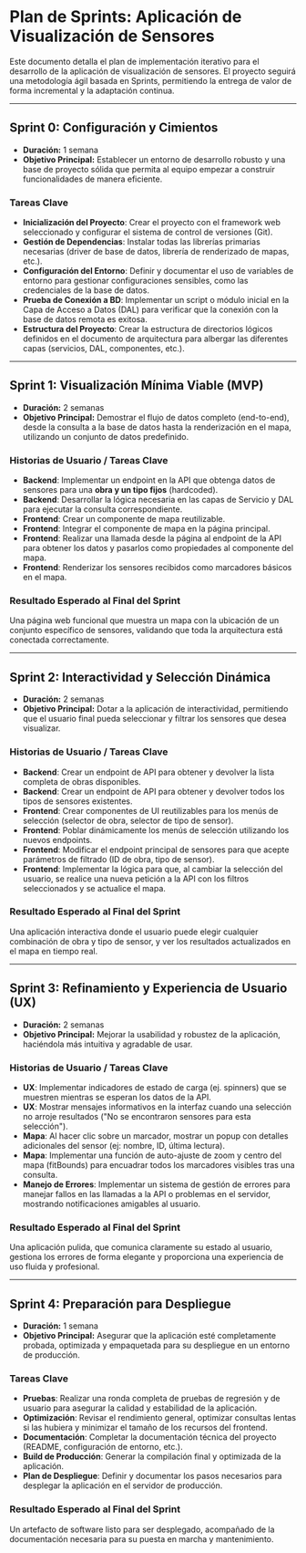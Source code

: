 # Plan de Sprints: Aplicación de Visualización de Sensores

Este documento detalla el plan de implementación iterativo para el desarrollo de la aplicación de visualización de sensores. El proyecto seguirá una metodología ágil basada en Sprints, permitiendo la entrega de valor de forma incremental y la adaptación continua.

---

## Sprint 0: Configuración y Cimientos

* **Duración:** 1 semana
* **Objetivo Principal:** Establecer un entorno de desarrollo robusto y una base de proyecto sólida que permita al equipo empezar a construir funcionalidades de manera eficiente.

### Tareas Clave

* **Inicialización del Proyecto**: Crear el proyecto con el framework web seleccionado y configurar el sistema de control de versiones (Git).
* **Gestión de Dependencias**: Instalar todas las librerías primarias necesarias (driver de base de datos, librería de renderizado de mapas, etc.).
* **Configuración del Entorno**: Definir y documentar el uso de variables de entorno para gestionar configuraciones sensibles, como las credenciales de la base de datos.
* **Prueba de Conexión a BD**: Implementar un script o módulo inicial en la Capa de Acceso a Datos (DAL) para verificar que la conexión con la base de datos remota es exitosa.
* **Estructura del Proyecto**: Crear la estructura de directorios lógicos definidos en el documento de arquitectura para albergar las diferentes capas (servicios, DAL, componentes, etc.).

---

## Sprint 1: Visualización Mínima Viable (MVP)

* **Duración:** 2 semanas
* **Objetivo Principal:** Demostrar el flujo de datos completo (end-to-end), desde la consulta a la base de datos hasta la renderización en el mapa, utilizando un conjunto de datos predefinido.

### Historias de Usuario / Tareas Clave

* **Backend**: Implementar un endpoint en la API que obtenga datos de sensores para una **obra y un tipo fijos** (hardcoded).
* **Backend**: Desarrollar la lógica necesaria en las capas de Servicio y DAL para ejecutar la consulta correspondiente.
* **Frontend**: Crear un componente de mapa reutilizable.
* **Frontend**: Integrar el componente de mapa en la página principal.
* **Frontend**: Realizar una llamada desde la página al endpoint de la API para obtener los datos y pasarlos como propiedades al componente del mapa.
* **Frontend**: Renderizar los sensores recibidos como marcadores básicos en el mapa.

### Resultado Esperado al Final del Sprint

Una página web funcional que muestra un mapa con la ubicación de un conjunto específico de sensores, validando que toda la arquitectura está conectada correctamente.

---

## Sprint 2: Interactividad y Selección Dinámica

* **Duración:** 2 semanas
* **Objetivo Principal:** Dotar a la aplicación de interactividad, permitiendo que el usuario final pueda seleccionar y filtrar los sensores que desea visualizar.

### Historias de Usuario / Tareas Clave

* **Backend**: Crear un endpoint de API para obtener y devolver la lista completa de obras disponibles.
* **Backend**: Crear un endpoint de API para obtener y devolver todos los tipos de sensores existentes.
* **Frontend**: Crear componentes de UI reutilizables para los menús de selección (selector de obra, selector de tipo de sensor).
* **Frontend**: Poblar dinámicamente los menús de selección utilizando los nuevos endpoints.
* **Frontend**: Modificar el endpoint principal de sensores para que acepte parámetros de filtrado (ID de obra, tipo de sensor).
* **Frontend**: Implementar la lógica para que, al cambiar la selección del usuario, se realice una nueva petición a la API con los filtros seleccionados y se actualice el mapa.

### Resultado Esperado al Final del Sprint

Una aplicación interactiva donde el usuario puede elegir cualquier combinación de obra y tipo de sensor, y ver los resultados actualizados en el mapa en tiempo real.

---

## Sprint 3: Refinamiento y Experiencia de Usuario (UX)

* **Duración:** 2 semanas
* **Objetivo Principal:** Mejorar la usabilidad y robustez de la aplicación, haciéndola más intuitiva y agradable de usar.

### Historias de Usuario / Tareas Clave

* **UX**: Implementar indicadores de estado de carga (ej. spinners) que se muestren mientras se esperan los datos de la API.
* **UX**: Mostrar mensajes informativos en la interfaz cuando una selección no arroje resultados ("No se encontraron sensores para esta selección").
* **Mapa**: Al hacer clic sobre un marcador, mostrar un popup con detalles adicionales del sensor (ej: nombre, ID, última lectura).
* **Mapa**: Implementar una función de auto-ajuste de zoom y centro del mapa (fitBounds) para encuadrar todos los marcadores visibles tras una consulta.
* **Manejo de Errores**: Implementar un sistema de gestión de errores para manejar fallos en las llamadas a la API o problemas en el servidor, mostrando notificaciones amigables al usuario.

### Resultado Esperado al Final del Sprint

Una aplicación pulida, que comunica claramente su estado al usuario, gestiona los errores de forma elegante y proporciona una experiencia de uso fluida y profesional.

---

## Sprint 4: Preparación para Despliegue

* **Duración:** 1 semana
* **Objetivo Principal:** Asegurar que la aplicación esté completamente probada, optimizada y empaquetada para su despliegue en un entorno de producción.

### Tareas Clave

* **Pruebas**: Realizar una ronda completa de pruebas de regresión y de usuario para asegurar la calidad y estabilidad de la aplicación.
* **Optimización**: Revisar el rendimiento general, optimizar consultas lentas si las hubiera y minimizar el tamaño de los recursos del frontend.
* **Documentación**: Completar la documentación técnica del proyecto (README, configuración de entorno, etc.).
* **Build de Producción**: Generar la compilación final y optimizada de la aplicación.
* **Plan de Despliegue**: Definir y documentar los pasos necesarios para desplegar la aplicación en el servidor de producción.

### Resultado Esperado al Final del Sprint

Un artefacto de software listo para ser desplegado, acompañado de la documentación necesaria para su puesta en marcha y mantenimiento.
